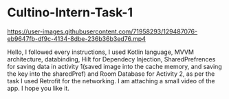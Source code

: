 # Cultino-Intern-Task-1

https://user-images.githubusercontent.com/71958293/129487076-eb9647fb-df9c-4134-8dbe-236b36b3ed76.mp4

Hello,
  I followed every instructions, I used Kotlin language, MVVM architecture, databinding, Hilt for Dependecy Injection, SharedPrefrences for saving data in activity 1(saved image into the cache memory, and saving the key into the sharedPref) and Room Database for Activity 2, as per the task I used Retrofit for the networking. I am attaching a small video of the app. I hope you like it.
